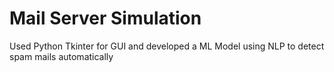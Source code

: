 # Mail Server Simulation

Used Python Tkinter for GUI and developed a ML Model using NLP to detect spam mails automatically
